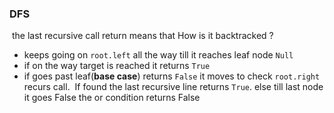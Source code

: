 ### DFS
​
the last recursive call return means that
How is it backtracked ?
- keeps going on `root.left` all the way till it reaches leaf node `Null`
- if on the way target is reached it returns `True`
- if goes past leaf(**base case**) returns `False` it moves to check `root.right` recurs call.
​
If  found the last recursive line returns `True`.
else till last node it goes False the or condition returns False
​